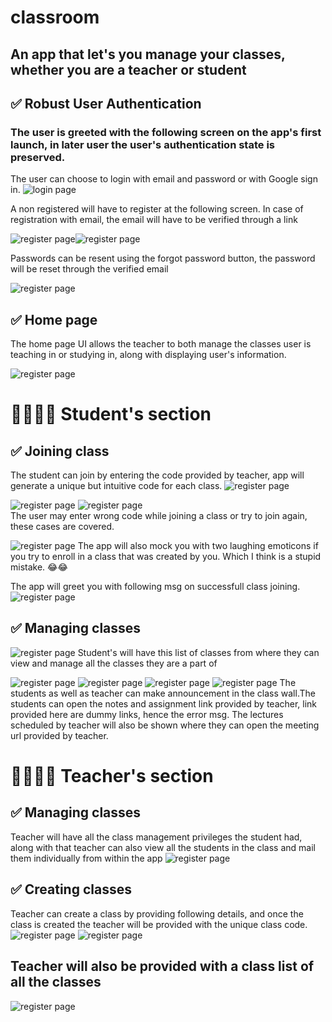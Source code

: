# classroom

## An app that let's you manage your classes, whether you are a teacher or student

## ✅ Robust User Authentication
### The user is greeted with the following screen on the app's first launch, in later user the user's authentication state is preserved.
The user can choose to login with email and password or with Google sign in.
![login page](./assets/images/authentication/loginPageUI.png)

A non registered will have to register at the following screen. In case of registration with email, the email will have to be verified through a link


![register page](./assets/images/authentication/email_verification_msg.jpg)![register page](./assets/images/authentication/email_verification_link.png)
    
Passwords can be resent using the forgot password button, the password will be reset through the verified email

![register page](./assets/images/authentication/password_reset.png)

## ✅ Home page
The home page UI allows the teacher to both manage the classes user is teaching in or studying in, along with displaying user's information.

![register page](./assets/images/student_corner/home.png)

# 👩‍🎓👨‍🎓 Student's section

## ✅ Joining class
The student can join by entering the code provided by teacher, app will generate a unique but intuitive code for each class.
![register page](./assets/images/student_corner/join_classUI.png)

![register page](./assets/images/student_corner/class_does_not_exist.png)
![register page](./assets/images/student_corner/enroll_twice.png)  
The user may enter wrong code while joining a class or try to join again, these cases are covered.

    
![register page](./assets/images/student_corner/join_class_error_teacher.png) 
The app will also mock you with two laughing emoticons if you try to enroll in a class that was created by you. Which I think is a stupid mistake. 😂😂

The app will greet you with following msg on successfull class joining.
![register page](./assets/images/student_corner/class_joined.png)
## ✅ Managing classes
![register page](./assets/images/student_corner/class_joined.png) 
Student's will have this list of classes from where they can view and manage all the classes they are a part of

![register page](./assets/images/student_corner/classAnnouncement.png)
![register page](./assets/images/student_corner/notes_view.png) 
![register page](./assets/images/student_corner/notes-assignment_errorMsg.png) 
![register page](./assets/images/student_corner/upcoming_class.jpeg) 
The students as well as teacher can make announcement in the class wall.The students can open the notes and assignment link provided by teacher, link provided here are dummy links, hence the error msg. The lectures scheduled by teacher will also be shown where they can open the meeting url provided by teacher.


# 👩‍🏫👨‍🏫 Teacher's section

## ✅ Managing classes
Teacher will have all the class management privileges the student had, along with that teacher can also view all the students in the class and mail them individually from within the app
![register page](./assets/images/teacher_corner/list_of_people.png)

## ✅ Creating classes
Teacher can create a class by providing following details, and once the class is created the teacher will be provided with the unique class code.
![register page](./assets/images/teacher_corner/create_class.png) 
![register page](./assets/images/teacher_corner/code_copied.png) 

## Teacher will also be provided with a class list of all the classes
![register page](./assets/images/teacher_corner/teacher_class_list.jpeg) 

